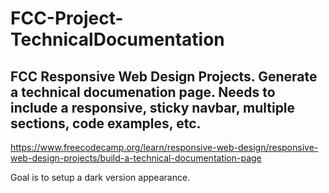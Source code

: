 # FCC-Project-TechnicalDocumentation

## FCC Responsive Web Design Projects.  Generate a technical documenation page.  Needs to include a responsive, sticky navbar, multiple sections, code examples, etc.

https://www.freecodecamp.org/learn/responsive-web-design/responsive-web-design-projects/build-a-technical-documentation-page

Goal is to setup a dark version appearance.